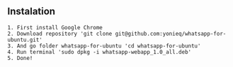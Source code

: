 ## Instalation
    1. First install Google Chrome
    2. Download repository 'git clone git@github.com:yonieq/whatsapp-for-ubuntu.git'
    3. And go folder whatsapp-for-ubuntu 'cd whatsapp-for-ubuntu'
    4. Run terminal 'sudo dpkg -i whatsapp-webapp_1.0_all.deb'
    5. Done!
